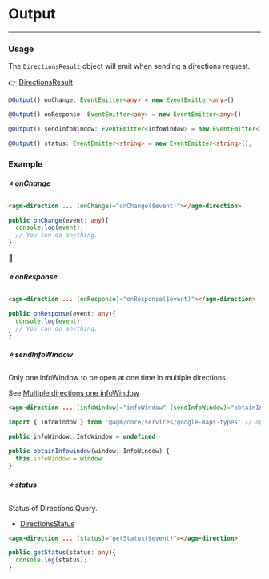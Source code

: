 # Output

<hr>

### Usage

The `DirectionsResult` object will emit when sending a directions request.

👉 [DirectionsResult](https://developers.google.com/maps/documentation/javascript/directions?hl=en#DirectionsResults)

```typescript
@Output() onChange: EventEmitter<any> = new EventEmitter<any>()

@Output() onResponse: EventEmitter<any> = new EventEmitter<any>()

@Output() sendInfoWindow: EventEmitter<InfoWindow> = new EventEmitter<InfoWindow>();

@Output() status: EventEmitter<string> = new EventEmitter<string>();
```

### Example

##### ⭐️ onChange

```html
<agm-direction ... (onChange)="onChange($event)"></agm-direction>
```

```typescript
public onChange(event: any){
  console.log(event);
  // You can do anything.
}
```

##### ⭐️ onResponse

```html
<agm-direction ... (onResponse)="onResponse($event)"></agm-direction>
```

```typescript
public onResponse(event: any){
  console.log(event);
  // You can do anything.
}
```

##### ⭐️ sendInfoWindow

Only one infoWindow to be open at one time in multiple directions.

See [Multiple directions one infoWindow](http://robby570.tw/Agm-Direction-Docs/source/featured/marker.html)

```html
<agm-direction ... [infoWindow]="infoWindow" (sendInfoWindow)="obtainInfowindow($event)"></agm-direction>
```
```typescript
import { InfoWindow } from '@agm/core/services/google-maps-types' // option
```

```typescript
public infoWindow: InfoWindow = undefined

public obtainInfowindow(window: InfoWindow) {
  this.infoWindow = window
}
```

##### ⭐️ status

Status of Directions Query.

- [DirectionsStatus](https://developers.google.com/maps/documentation/javascript/directions#DirectionsStatus)

```html
<agm-direction ... (status)="getStatus($event)"></agm-direction>
```

```typescript
public getStatus(status: any){
  console.log(status);
}
```